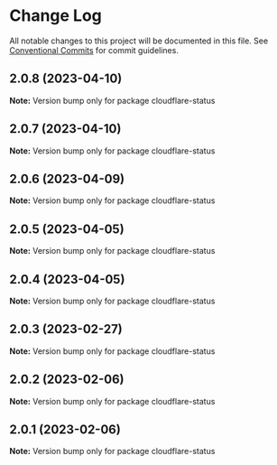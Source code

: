 # Change Log

All notable changes to this project will be documented in this file.
See [Conventional Commits](https://conventionalcommits.org) for commit guidelines.

## 2.0.8 (2023-04-10)

**Note:** Version bump only for package cloudflare-status





## 2.0.7 (2023-04-10)

**Note:** Version bump only for package cloudflare-status





## 2.0.6 (2023-04-09)

**Note:** Version bump only for package cloudflare-status





## 2.0.5 (2023-04-05)

**Note:** Version bump only for package cloudflare-status





## 2.0.4 (2023-04-05)

**Note:** Version bump only for package cloudflare-status





## 2.0.3 (2023-02-27)

**Note:** Version bump only for package cloudflare-status





## 2.0.2 (2023-02-06)

**Note:** Version bump only for package cloudflare-status





## 2.0.1 (2023-02-06)

**Note:** Version bump only for package cloudflare-status
